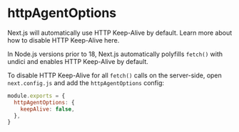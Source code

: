# httpAgentOptions

Next.js will automatically use HTTP Keep-Alive by default. Learn more about how to disable HTTP Keep-Alive here.

In Node.js versions prior to 18, Next.js automatically polyfills `fetch()` with undici and enables HTTP Keep-Alive by default.

To disable HTTP Keep-Alive for all `fetch()` calls on the server-side, open `next.config.js` and add the `httpAgentOptions` config:

```js
module.exports = {
  httpAgentOptions: {
    keepAlive: false,
  },
}
```